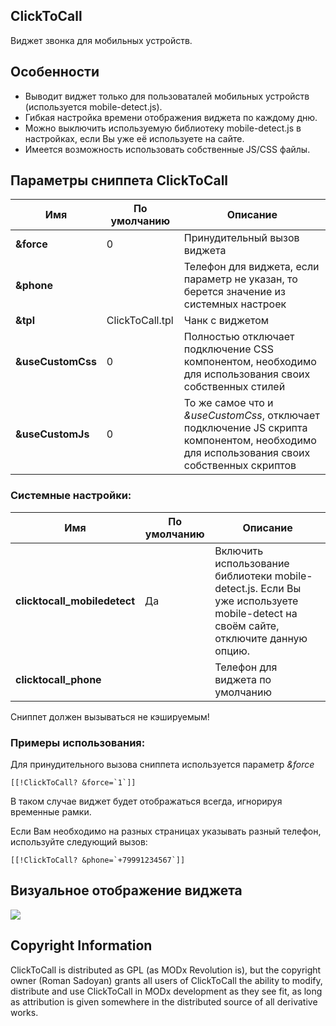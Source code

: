 ## ClickToCall

Виджет звонка для мобильных устройств.

## Особенности
* Выводит виджет только для пользоваталей мобильных устройств (используется mobile-detect.js).
* Гибкая настройка времени отображения виджета по каждому дню.
* Можно выключить используемую библиотеку mobile-detect.js в настройках, если Вы уже её используете на сайте.
* Имеется возможность использовать собственные JS/CSS файлы.

## Параметры сниппета ClickToCall
| Имя              | По умолчанию                                      | Описание                                                                  |
| --------------------- | ------------------------------------------------- | ------------------------------------------------------------------------- |
| **&force**         | 0     | Принудительный вызов виджета   |
| **&phone** | | Телефон для виджета, если параметр не указан, то берется значение из системных настроек|
| **&tpl**     | ClickToCall.tpl   | Чанк с виджетом     |  
| **&useCustomCss** | 0 | Полностью отключает подключение CSS компонентом, необходимо для использования своих собственных стилей  |
| **&useCustomJs**| 0 | То же самое что и *&useCustomCss*, отключает подключение JS скрипта компонентом, необходимо для использования своих собственных скриптов |

### Системные настройки:
| Имя                     | По умолчанию                        | Описание                                                                         |
| ---------------------------- | ----------------------------------- | -------------------------------------------------------------------------------- |
| **clicktocall_mobiledetect**    | Да                                | Включить использование библиотеки mobile-detect.js. Если Вы уже используете mobile-detect на своём сайте, отключите данную опцию. |
| **clicktocall_phone**    |                                 | Телефон для виджета по умолчанию |

Сниппет должен вызываться не кэшируемым!

### Примеры использования:

Для принудительного вызова сниппета используется параметр *&force*
```
[[!ClickToCall? &force=`1`]]
```
В таком случае виджет будет отображаться всегда, игнорируя временные рамки.

Если Вам необходимо на разных страницах указывать разный телефон, используйте следующий вызов:
```
[[!ClickToCall? &phone=`+79991234567`]]
```

## Визуальное отображение виджета
[![](https://file.modx.pro/files/6/c/1/6c145fac108b67a90d7e604fbe076ba8.png)](https://file.modx.pro/files/6/c/1/6c145fac108b67a90d7e604fbe076ba8.png)

## Copyright Information

ClickToCall is distributed as GPL (as MODx Revolution is), but the copyright owner
(Roman Sadoyan) grants all users of ClickToCall the ability to modify, distribute
and use ClickToCall in MODx development as they see fit, as long as attribution
is given somewhere in the distributed source of all derivative works.